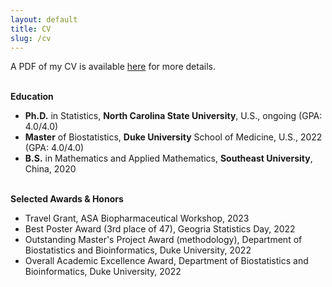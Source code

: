 ```yaml
---
layout: default
title: CV
slug: /cv
---
```

<p>  
   A PDF of my CV is available <a href="https://drive.google.com/file/d/1fWT5WNnBpqIcPXy0rGmVVk6eUGiyzW8t/view?usp=sharing" target="_blank">here</a> for more details.
</p>

<br>
<b> Education </b>
<p>
<ul>
   <li> <b>Ph.D.</b> in Statistics, <b>North Carolina State University</b>, U.S., ongoing (GPA: 4.0/4.0)</li>
   <li> <b>Master</b> of Biostatistics, <b>Duke University</b> School of Medicine, U.S., 2022 (GPA: 4.0/4.0)</li>
   <li> <b>B.S.</b> in Mathematics and Applied Mathematics, <b>Southeast University</b>, China, 2020</li>
</ul>
</p>

<br>
<b> Selected Awards & Honors </b>
<p>
<ul>
   <li> Travel Grant, ASA Biopharmaceutical Workshop, 2023</li>
   <li> Best Poster Award (3rd place of 47), Geogria Statistics Day, 2022</li>
   <li> Outstanding Master's Project Award (methodology), Department of Biostatistics and Bioinformatics, Duke University, 2022</li>
   <li> Overall Academic Excellence Award, Department of Biostatistics and Bioinformatics, Duke University, 2022</li>
</ul>
</p>

<br />
